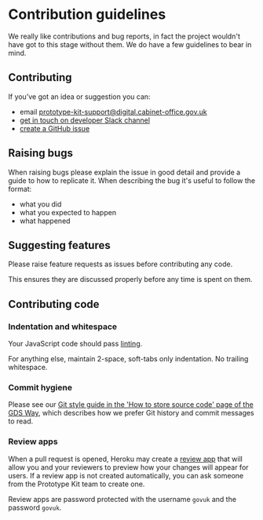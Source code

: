 # Contribution guidelines

We really like contributions and bug reports, in fact the project wouldn't have got to this stage without them.
We do have a few guidelines to bear in mind.

## Contributing

If you’ve got an idea or suggestion you can:

* email [prototype-kit-support@digital.cabinet-office.gov.uk](mailto:prototype-kit-support@digital.cabinet-office.gov.uk)
* [get in touch on developer Slack channel](https://ukgovernmentdigital.slack.com/archives/C0E1063DW)
* [create a GitHub issue](https://github.com/alphagov/govuk-prototype-kit/issues)

## Raising bugs

When raising bugs please explain the issue in good detail and provide a guide to how to replicate it.
When describing the bug it's useful to follow the format:

- what you did
- what you expected to happen
- what happened

## Suggesting features

Please raise feature requests as issues before contributing any code.

This ensures they are discussed properly before any time is spent on them.

## Contributing code

### Indentation and whitespace

Your JavaScript code should pass [linting](docs/linting.md).

For anything else, maintain 2-space, soft-tabs only indentation. No trailing whitespace.

### Commit hygiene

Please see our [Git style guide in the 'How to store source code' page of the GDS Way](https://gds-way.cloudapps.digital/standards/source-code.html#commit-messages), which describes how we prefer Git history and commit messages to read.

### Review apps

When a pull request is opened, Heroku may create a [review app](https://devcenter.heroku.com/articles/github-integration-review-apps#viewing-review-apps)
that will allow you and your reviewers to preview how your changes will appear for users.
If a review app is not created automatically, you can ask someone from the
Prototype Kit team to create one.

Review apps are password protected with the username `govuk` and the password `govuk`.
